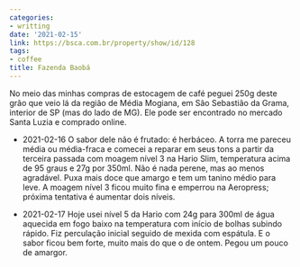 ```yaml
---
categories:
- writting
date: '2021-02-15'
link: https://bsca.com.br/property/show/id/128
tags:
- coffee
title: Fazenda Baobá
---
```


No meio das minhas compras de estocagem de café peguei 250g deste grão que veio lá da região de Média Mogiana, em São Sebastião da Grama, interior de SP (mas do lado de MG). Ele pode ser encontrado no mercado Santa Luzia e comprado online.

 - 2021-02-16 O sabor dele não é frutado: é herbáceo. A torra me pareceu média ou média-fraca e comecei a reparar em seus tons a partir da terceira passada com moagem nível 3 na Hario Slim, temperatura acima de 95 graus e 27g por 350ml. Não é nada perene, mas ao menos agradável. Puxa mais doce que amargo e tem um tanino médio para leve. A moagem nível 3 ficou muito fina e emperrou na Aeropress; próxima tentativa é aumentar dois níveis.

 - 2021-02-17 Hoje usei nível 5 da Hario com 24g para 300ml de água aquecida em fogo baixo na temperatura com início de bolhas subindo rápido. Fiz perculação inicial seguido de mexida com espátula. E o sabor ficou bem forte, muito mais do que o de ontem. Pegou um pouco de amargor.